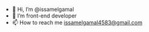 - 👋 Hi, I’m @issamelgamal
- 👀 I’m front-end developer 
- 📫 How to reach me issamelgamal4583@gmail.com

<!---
issamelgamal/issamelgamal is a ✨ special ✨ repository because its `README.md` (this file) appears on your GitHub profile.
You can click the Preview link to take a look at your changes.
--->
